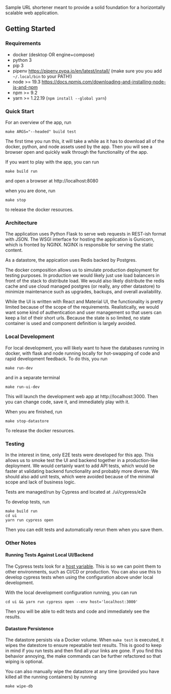 Sample URL shortener meant to provide a solid foundation for a horizontally scalable web application.

## Getting Started

### Requirements

- docker (desktop OR engine+compose)
- python 3
- pip 3
- pipenv https://pipenv.pypa.io/en/latest/install/ (make sure you you add `~/.local/bin` to your PATH!)
- node >= 19.3 https://docs.npmjs.com/downloading-and-installing-node-js-and-npm
- npm >= 9.2
- yarn >= 1.22.19 (`npm install --global yarn`)

### Quick Start
For an overview of the app, run
```
make ARGS="--headed" build test
```
The first time you run this, it will take a while as it has to download all of the docker, python, and node assets used by the app.  Then you will see a browser open and quickly walk through the functionality of the app.

If you want to play with the app, you can run
```
make build run
```
and open a browser at http://localhost:8080

when you are done, run

```
make stop
```

to release the docker resources.

### Architecture
The application uses Python Flask to serve web requests in REST-ish format with JSON. The WSGI interface for hosting the application is Gunicorn, which is fronted by NGINX.  NGINX is responsible for serving the static content.

As a datastore, the appication uses Redis backed by Postgres.

The docker composition allows us to simulate production deployment for testing purposes.  In production we would likely just use load balancers in front of the stack to distribute load.  We would also likely distribute the redis cache and use cloud managed postgres (or really, any other datastore) to minimize maintenance such as upgrades, backups, and overall availability.

While the UI is written with React and Material UI, the functionality is pretty limited because of the scope of the requirements.  Realistically, we would want some kind of authentication and user management so that users can keep a list of their short urls.  Because the state is so limited, no state container is used and component definition is largely avoided.

### Local Development
For local development, you will likely want to have the databases running in docker, with flask and node running locally for hot-swapping of code and rapid development feedback.  To do this, you run

```
make run-dev
```

and in a separate terminal

```
make run-ui-dev
```

This will launch the development web app at http://localhost:3000.  Then you can change code, save it, and immediately play with it.

When you are finished, run

```
make stop-datastore
```

To release the docker resources.

### Testing
In the interest in time, only E2E tests were developed for this app.  This allows us to smoke test the UI and backend together in a production-like deployment.  We would certainly want to add API tests, which would be faster at validating backend functionality and probably more diverse.  We should also add unit tests, which were avoided because of the minimal scope and lack of business logic.

Tests are managed/run by Cypress and located at ./ui/cypress/e2e

To develop tests, run

```
make build run
cd ui
yarn run cypress open
```

Then you can edit tests and automatically rerun them when you save them.

### Other Notes
#### Running Tests Against Local UI/Backend
The Cypress tests look for a [host variable](ui/cypress/e2e/happy-path.cy.ts#L4).  This is so we can point them to other environments, such as CI/CD or production.  You can also use this to develop cypress tests when using the configuration above under local development.

With the local development configuration running, you can run

```
cd ui && yarn run cypress open --env host='localhost:3000'
```

Then you will be able to edit tests and code and immediately see the results.

#### Datastore Persistence
The datastore persists via a Docker volume.  When `make test` is executed, it wipes the datestore to ensure repeatable test results.  This is good to keep in mind if you run tests and then find all your links are gone.  If you find this behavior annoying, the make commands can be further refactored so that wiping is optional.

You can also manually wipe the datastore at any time (provided you have killed all the running containers) by running

```
make wipe-db
```

